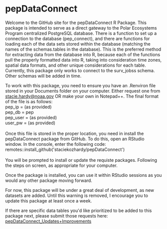 # pepDataConnect
Welcome to the GitHub site for the pepDataConnect R Package. This package is intended to serve as a direct gateway to the Polar Ecosystems 
Program centralized PostgreSQL database. There is a function to set up a connection to the database (pep_connect), and there are functions for 
loading each of the data sets stored within the database (matching the names of the schemas.tables in the database). This is the preferred method for extracting data from the database into R, because each of the functions pull the properly formatted data into R, taking into consideration time zones, spatial data formats, and other unique considerations for each table. Currently, this package only works to connect to the surv_jobss schema. Other schemas will be added in time.

To work with this package, you need to ensure you have an .Renviron file stored in your Documents folder on your computer. Either request one from stacie.hardy@noaa.gov OR make your own in Notepad++. The final format of the file is as follows:<br>
	pep_ip = (as provided)<br>
	pep_db = pep<br>
	pep_user = (as provided)<br>
	user_pw = (as provided)<br>
<br>
Once this file is stored in the proper location, you need in install the pepDataConnect package from GitHub. To do this, open an RStudio window. In the console, enter the following code:<br>
	remotes::install_github('staciekozhardy/pepDataConnect')<br>
<br>
You will be prompted to install or update the requiste packages. Following the steps on screen, as appropriate for your computer. 

Once the package is installed, you can use it within RStudio sessions as you would any other package moving forward.

For now, this package will be under a great deal of development, as new datasets are added. Until this warning is removed, I encourage you to update this package at least once a week.

If there are specific data tables you'd like prioritized to be added to this package next, please submit those requests here: [pepDataConnect_Updates+Improvements](https://github.com/users/StacieKozHardy/projects/4)
